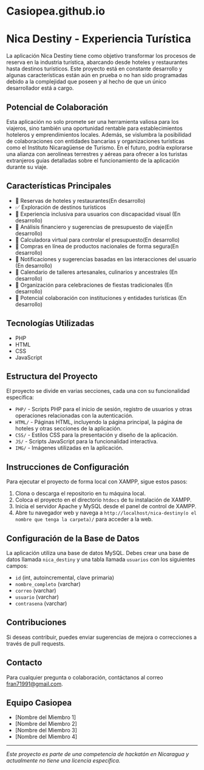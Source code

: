 # Casiopea.github.io
# Nica Destiny - Experiencia Turística

La aplicación Nica Destiny tiene como objetivo transformar los procesos de reserva en la industria turística, abarcando desde hoteles y restaurantes hasta destinos turísticos. Este proyecto está en constante desarrollo y algunas características están aún en prueba o no han sido programadas debido a la complejidad que poseen y al hecho de que un único desarrollador está a cargo.

## Potencial de Colaboración

Esta aplicación no solo promete ser una herramienta valiosa para los viajeros, sino también una oportunidad rentable para establecimientos hoteleros y emprendimientos locales. Además, se vislumbra la posibilidad de colaboraciones con entidades bancarias y organizaciones turísticas como el Instituto Nicaragüense de Turismo. En el futuro, podría explorarse una alianza con aerolíneas terrestres y aéreas para ofrecer a los turistas extranjeros guías detalladas sobre el funcionamiento de la aplicación durante su viaje.

## Características Principales

- 🚧 Reservas de hoteles y restaurantes(En desarrollo)
- ✅ Exploración de destinos turísticos
- 🚧 Experiencia inclusiva para usuarios con discapacidad visual (En desarrollo)
- 🚧 Análisis financiero y sugerencias de presupuesto de viaje(En desarrollo)
- 🚧 Calculadora virtual para controlar el presupuesto(En desarrollo)
- 🚧 Compras en línea de productos nacionales de forma segura(En desarrollo)
- 🚧 Notificaciones y sugerencias basadas en las interacciones del usuario (En desarrollo)
- 🚧 Calendario de talleres artesanales, culinarios y ancestrales (En desarrollo)
- 🚧 Organización para celebraciones de fiestas tradicionales (En desarrollo)
- 🚧 Potencial colaboración con instituciones y entidades turísticas (En desarrollo)

## Tecnologías Utilizadas

- PHP
- HTML
- CSS
- JavaScript

## Estructura del Proyecto

El proyecto se divide en varias secciones, cada una con su funcionalidad específica:

- `PHP/` - Scripts PHP para el inicio de sesión, registro de usuarios y otras operaciones relacionadas con la autenticación.
- `HTML/` - Páginas HTML, incluyendo la página principal, la página de hoteles y otras secciones de la aplicación.
- `CSS/` - Estilos CSS para la presentación y diseño de la aplicación.
- `JS/` - Scripts JavaScript para la funcionalidad interactiva.
- `IMG/` - Imágenes utilizadas en la aplicación.

## Instrucciones de Configuración

Para ejecutar el proyecto de forma local con XAMPP, sigue estos pasos:

1. Clona o descarga el repositorio en tu máquina local.
2. Coloca el proyecto en el directorio `htdocs` de tu instalación de XAMPP.
3. Inicia el servidor Apache y MySQL desde el panel de control de XAMPP.
4. Abre tu navegador web y navega a `http://localhost/nica-destiny(o el nombre que tenga la carpeta)/` para acceder a la web.

## Configuración de la Base de Datos

La aplicación utiliza una base de datos MySQL. Debes crear una base de datos llamada `nica_destiny` y una tabla llamada `usuarios` con los siguientes campos:

- `id` (int, autoincremental, clave primaria)
- `nombre_completo` (varchar)
- `correo` (varchar)
- `usuario` (varchar)
- `contrasena` (varchar)

## Contribuciones

Si deseas contribuir, puedes enviar sugerencias de mejora o correcciones a través de pull requests.

## Contacto

Para cualquier pregunta o colaboración, contáctanos al correo [fran71991@gmail.com](mailto:fran71991@gmail.com).

## Equipo Casiopea
- [Nombre del Miembro 1]
- [Nombre del Miembro 2]
- [Nombre del Miembro 3]
- [Nombre del Miembro 4]

---

*Este proyecto es parte de una competencia de hackatón en Nicaragua y actualmente no tiene una licencia específica.*





